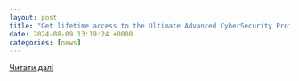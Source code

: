 ```yaml
---
layout: post
title: "Get lifetime access to the Ultimate Advanced CyberSecurity Professional Certification Bundle for just $$70 | Mashable"
date: 2024-08-09 13:19:24 +0000
categories: [news]
---
```


[Читати далі](https://mashable.com/deals/aug-9-cybersecurity-education)
